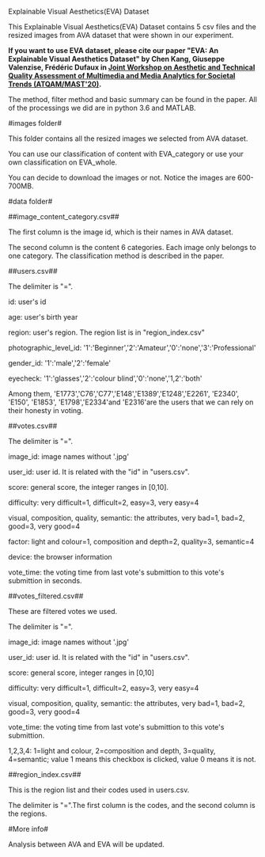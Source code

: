 Explainable Visual Aesthetics(EVA) Dataset

This Explainable Visual Aesthetics(EVA) Dataset contains 5 csv files and the resized images from AVA dataset that were shown in our experiment.


**If you want to use EVA dataset, please cite our paper "EVA: An Explainable Visual Aesthetics Dataset" by Chen Kang, Giuseppe Valenzise, Frédéric Dufaux in [Joint Workshop on Aesthetic and Technical Quality Assessment of Multimedia and Media Analytics for Societal Trends (ATQAM/MAST'20)](https://atqam-workshop.net/).**

The method, filter method and basic summary can be found in the paper. All of the processings we did are in python 3.6 and MATLAB.

#images folder#

This folder contains all the resized images we selected from AVA dataset.

You can use our classification of content with EVA_category or use your own classification on EVA_whole.

You can decide to download the images or not. Notice the images are 600-700MB.

#data folder#

##image_content_category.csv##

The first column is the image id, which is their names in AVA dataset.

The second column is the content 6 categories. Each image only belongs to one category. The classification method is described in the paper.

##users.csv##

The delimiter is "=".

id: user's id

age: user's birth year

region: user's region. The region list is in "region_index.csv"

photographic_level_id: '1':'Beginner','2':'Amateur','0':'none','3':'Professional'

gender_id: '1':'male','2':'female'

eyecheck: '1':'glasses','2':'colour blind','0':'none','1,2':'both'

Among them, 'E1773','C76','C77','E148','E1389','E1248','E2261', 'E2340', 'E150', 'E1853', 'E1798','E2334'and 'E2316'are the users that we can rely on their honesty in voting.

##votes.csv##

The delimiter is "=".

image_id: image names without '.jpg'

user_id: user id. It is related with the "id" in "users.csv".

score: general score, the integer ranges in [0,10].

difficulty: very difficult=1, difficult=2, easy=3, very easy=4

visual, composition, quality, semantic: the attributes, very bad=1, bad=2, good=3, very good=4

factor: light and colour=1, composition and depth=2, quality=3, semantic=4

device: the browser information

vote_time: the voting time from last vote's submittion to this vote's submittion in seconds.

##votes_filtered.csv##

These are filtered votes we used.

The delimiter is "=".

image_id: image names without '.jpg'

user_id: user id. It is related with the "id" in "users.csv".

score: general score, integer ranges in [0,10]

difficulty: very difficult=1, difficult=2, easy=3, very easy=4

visual, composition, quality, semantic: the attributes, very bad=1, bad=2, good=3, very good=4

vote_time: the voting time from last vote's submittion to this vote's submittion.

1,2,3,4: 1=light and colour, 2=composition and depth, 3=quality, 4=semantic; value 1 means this checkbox is clicked, value 0 means it is not.

##region_index.csv##

This is the region list and their codes used in users.csv.

The delimiter is "=".The first column is the codes, and the second column is the regions.

#More info#

Analysis between AVA and EVA will be updated.
